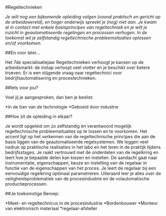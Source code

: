 #Regeltechnieken

_Je wilt nog een bijkomende opleiding volgen (vooral praktisch en gericht op de arbeidswereld), en hoger onderwijs spreekt je (nog) niet aan. Je kwam al in contact met enkele basisprincipes van regeltechniek en je wilt je inzicht in geautomatiseerde regelingen en processen verhogen. In de toekomst wil je zelfstandig regeltechnische probleemsituaties oplossen en/of voorkomen._

##En voor later...

Het 7de specialisatiejaar Regeltechnieken verhoogt je kansen op de arbeidsmarkt: de instap verloopt veel vlotter en je beschikt over betere troeven. Er is een stijgende vraag naar regeltechnici voor bedrijfsautomatisering en procestechnieken.

##Iets voor jou?

Voel jij je aangesproken, dan ben je beslist:

*In de ban van de technologie
*Geboeid door industrie

##Hoe zit de opleiding in elkaar?

Je wordt opgeleid om zo zelfstandig en verantwoord mogelijk regeltechnische probleemsituaties op te lossen en te voorkomen. Het accent ligt op het verkennen van de regeltechnische principes die aan de basis liggen van de geautomatiseerde regelsystemen. We leggen veel nadruk op praktische realisaties in het labo en het leren in de praktijk tijdens bedrijfsstages. Je raakt vertrouwd met de onderdelen van de regelkring en leert hoe je bepaalde delen kan kiezen en instellen. De aandacht gaat naar instrumentatie, eigenschappen, keuze en instelling van de regelaar in functie van de eigenschappen van het proces. Je leert de regelaar bij een eenvoudige regelkring optimaal parametreren. Uiteraard leer je alles over de veiligheidsproblematiek van de procesindustrie en de volautomatische productieprocessen.

##Je toekomstige Beroep:

*Meet- en regeltechnicus in de procesindustrie
*Bordenbouwer
*Monteur van elektronisch materiaal
*regelaar-afsteller